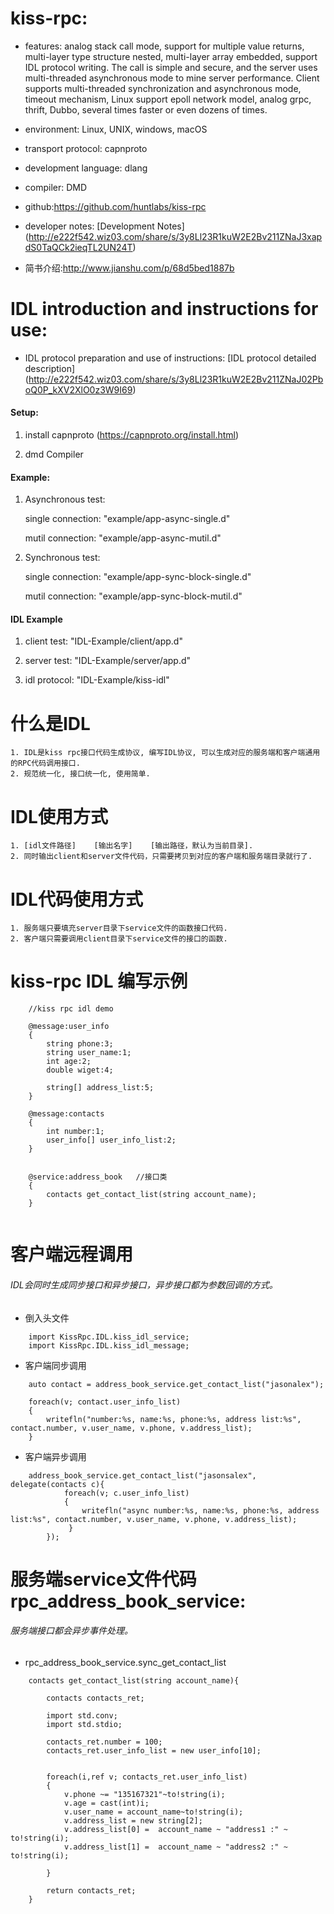 # kiss-rpc:
* features: analog stack call mode, support for multiple value returns, multi-layer type structure nested, multi-layer array embedded, support IDL protocol writing. The call is simple and secure, and the server uses multi-threaded asynchronous mode to mine server performance. Client supports multi-threaded synchronization and asynchronous mode, timeout mechanism, Linux support epoll network model, analog grpc, thrift, Dubbo, several times faster or even dozens of times.

* environment: Linux, UNIX, windows, macOS
* transport protocol: capnproto
* development language: dlang
* compiler: DMD
* github:https://github.com/huntlabs/kiss-rpc
* developer notes: [Development Notes] (http://e222f542.wiz03.com/share/s/3y8Ll23R1kuW2E2Bv211ZNaJ3xapdS0TaQCk2ieqTL2UN24T)
* 简书介绍:http://www.jianshu.com/p/68d5bed1887b

# IDL introduction and instructions for use:
* IDL protocol preparation and use of instructions: [IDL protocol detailed description] (http://e222f542.wiz03.com/share/s/3y8Ll23R1kuW2E2Bv211ZNaJ02PboQ0P_kXV2XlO0z3W9I69)


#### Setup:

1. install capnproto (https://capnproto.org/install.html)

2. dmd Compiler

#### Example:

1. Asynchronous test:

	single connection: "example/app-async-single.d"

	mutil connection: "example/app-async-mutil.d"

2. Synchronous test:
	
	single connection: "example/app-sync-block-single.d"
	
	mutil connection: "example/app-sync-block-mutil.d"


#### IDL Example

1. client test: "IDL-Example/client/app.d"

2. server test: "IDL-Example/server/app.d"

3. idl protocol: "IDL-Example/kiss-idl"


# 什么是IDL
    1. IDL是kiss rpc接口代码生成协议, 编写IDL协议, 可以生成对应的服务端和客户端通用的RPC代码调用接口.
    2. 规范统一化, 接口统一化, 使用简单.

# IDL使用方式
    1. [idl文件路径]    [输出名字]    [输出路径，默认为当前目录].
    2. 同时输出client和server文件代码，只需要拷贝到对应的客户端和服务端目录就行了.

# IDL代码使用方式
    1. 服务端只要填充server目录下service文件的函数接口代码.
    2. 客户端只需要调用client目录下service文件的接口的函数.

# kiss-rpc IDL 编写示例
```
	//kiss rpc idl demo

	@message:user_info
	{
		string phone:3;
		string user_name:1;
		int age:2;
		double wiget:4;
		
		string[] address_list:5;
	}

	@message:contacts
	{
		int number:1;
		user_info[] user_info_list:2;		
	}


	@service:address_book	//接口类
	{
		contacts get_contact_list(string account_name);
	}


```

# 客户端远程调用

###### IDL会同时生成同步接口和异步接口，异步接口都为参数回调的方式。

* 倒入头文件
```
    import KissRpc.IDL.kiss_idl_service;
    import KissRpc.IDL.kiss_idl_message;  
```


* 客户端同步调用
```
    auto contact = address_book_service.get_contact_list("jasonalex");
    
    foreach(v; contact.user_info_list)
    {
        writefln("number:%s, name:%s, phone:%s, address list:%s", contact.number, v.user_name, v.phone, v.address_list);
    }
```
* 客户端异步调用

```
    address_book_service.get_contact_list("jasonsalex", delegate(contacts c){
            foreach(v; c.user_info_list)
            {
                writefln("async number:%s, name:%s, phone:%s, address list:%s", contact.number, v.user_name, v.phone, v.address_list);
             }
        });  
```

# 服务端service文件代码 rpc_address_book_service:
###### 服务端接口都会异步事件处理。

* rpc_address_book_service.sync_get_contact_list

```
    contacts get_contact_list(string account_name){

        contacts contacts_ret;

        import std.conv;
        import std.stdio;

        contacts_ret.number = 100;
        contacts_ret.user_info_list = new user_info[10];


        foreach(i,ref v; contacts_ret.user_info_list)
        {
            v.phone ~= "135167321"~to!string(i);
            v.age = cast(int)i;
            v.user_name = account_name~to!string(i);
            v.address_list = new string[2];
            v.address_list[0] =  account_name ~ "address1 :" ~ to!string(i);
            v.address_list[1] =  account_name ~ "address2 :" ~ to!string(i);

        }

        return contacts_ret;
    }  
```


